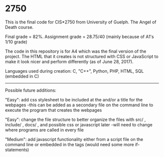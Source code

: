 # 2750
This is the final code for CIS*2750 from University of Guelph. The Angel of Death course. 

Final grade = 82%. Assignment grade = 28.75/40 (mainly because of A1's 1/10 grade)

The code in this repository is for A4 which was the final version of the project.
The HTML that it creates is not structured with CSS or JavaScript to make it look nicer and perform differently (as of June 28, 2017).

Languages used during creation:
C, "C++", Python, PHP, HTML, SQL (embedded in C)

*********************************

Possible future additions:

"Easy": add css stylesheet to be included at the <head> </head> and/or a title for the webpages
	-this can be added as a secondary file on the command line to execute the program that creates the webpages

"Easy": change the file structure to better organize the files with src/ , include/ , docs/ , and possible css or javascript later
	-will need to change where programs are called in every file

"Medium": add javascript functionality either from a script file on the command line or embedded in the tags (would need some more if-statements)	
